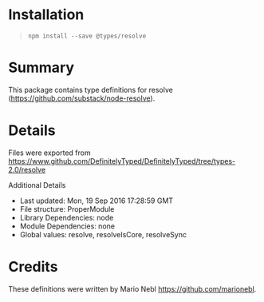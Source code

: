 # Installation
> `npm install --save @types/resolve`

# Summary
This package contains type definitions for resolve (https://github.com/substack/node-resolve).

# Details
Files were exported from https://www.github.com/DefinitelyTyped/DefinitelyTyped/tree/types-2.0/resolve

Additional Details
 * Last updated: Mon, 19 Sep 2016 17:28:59 GMT
 * File structure: ProperModule
 * Library Dependencies: node
 * Module Dependencies: none
 * Global values: resolve, resolveIsCore, resolveSync

# Credits
These definitions were written by Mario Nebl <https://github.com/marionebl>.
